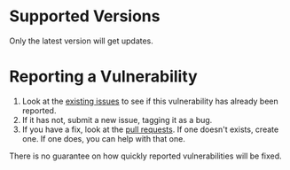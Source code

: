 # Supported Versions
Only the latest version will get updates.

# Reporting a Vulnerability

1. Look at the [existing issues](https://github.com/danthompson-cwru/posh-axium/issues) to see if this vulnerability has already been reported.
2. If it has not, submit a new issue, tagging it as a bug.
3. If you have a fix, look at the [pull requests](https://github.com/danthompson-cwru/posh-axium/pulls). If one doesn't exists, create one. If one does, you can help with that one.

There is no guarantee on how quickly reported vulnerabilities will be fixed.

